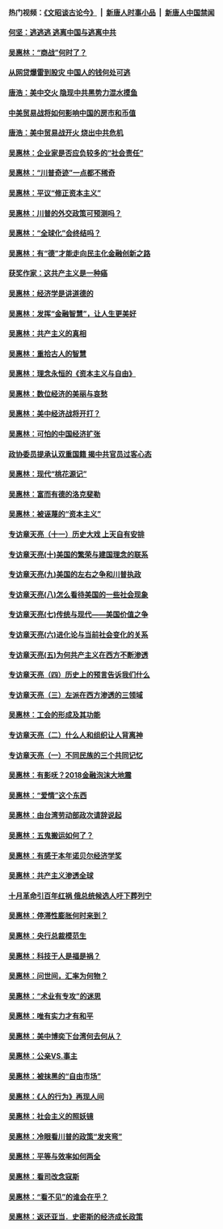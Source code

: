 #### 热门视频：[《文昭谈古论今》](https://github.com/gfw-breaker/wenzhao/blob/master/README.md?t=10211533) &nbsp;|&nbsp; [新唐人时事小品](https://github.com/gfw-breaker/ntdtv-comedy/blob/master/README.md?t=10211533) &nbsp;|&nbsp; [新唐人中国禁闻](https://github.com/gfw-breaker/ntdtv-news/blob/master/README.md?t=10211533)

#### [何坚：逃逃逃 逃离中国与逃离中共](../pages/nsc423/n10592891.md?t=10211533) 

#### [吴惠林：“商战”何时了？](../pages/nsc423/n10573558.md?t=10211533) 

#### [从网贷爆雷到股灾 中国人的钱何处可逃](../pages/nsc423/n10572800.md?t=10211533) 

#### [唐浩：美中交火 隐现中共黑势力混水摸鱼](../pages/nsc423/n10544040.md?t=10211533) 

#### [中美贸易战将如何影响中国的房市和币值](../pages/nsc423/n10543697.md?t=10211533) 

#### [唐浩：美中贸易战开火 烧出中共危机](../pages/nsc423/n10540126.md?t=10211533) 

#### [吴惠林：企业家是否应负较多的“社会责任”](../pages/nsc423/n10535022.md?t=10211533) 

#### [吴惠林：“川普奇迹”一点都不稀奇](../pages/nsc423/n10512808.md?t=10211533) 

#### [吴惠林：平议“修正资本主义”](../pages/nsc423/n10495724.md?t=10211533) 

#### [吴惠林：川普的外交政策可预测吗？](../pages/nsc423/n10462387.md?t=10211533) 

#### [吴惠林：“全球化”会终结吗？](../pages/nsc423/n10452838.md?t=10211533) 

#### [吴惠林：有“德”才能走向民主化金融创新之路](../pages/nsc423/n10432292.md?t=10211533) 

#### [获奖作家：这共产主义是一种癌](../pages/nsc423/n10431541.md?t=10211533) 

#### [吴惠林：经济学是讲道德的](../pages/nsc423/n10398014.md?t=10211533) 

#### [吴惠林：发挥“金融智慧”，让人生更美好](../pages/nsc423/n10375019.md?t=10211533) 

#### [吴惠林：共产主义的真相](../pages/nsc423/n10351394.md?t=10211533) 

#### [吴惠林：重拾古人的智慧](../pages/nsc423/n10337691.md?t=10211533) 

#### [吴惠林：理念永恒的《资本主义与自由》](../pages/nsc423/n10316274.md?t=10211533) 

#### [吴惠林：数位经济的美丽与哀愁](../pages/nsc423/n10292946.md?t=10211533) 

#### [吴惠林：美中经济战将开打？](../pages/nsc423/n10258825.md?t=10211533) 

#### [吴惠林：可怕的中国经济扩张](../pages/nsc423/n10219147.md?t=10211533) 

#### [政协委员提承认双重国籍 揭中共官员过客心态](../pages/nsc423/n10208809.md?t=10211533) 

#### [吴惠林：现代“桃花源记”](../pages/nsc423/n10185234.md?t=10211533) 

#### [吴惠林：富而有德的洛克斐勒](../pages/nsc423/n10142264.md?t=10211533) 

#### [吴惠林：被诬蔑的“资本主义”](../pages/nsc423/n10124816.md?t=10211533) 

#### [专访章天亮（十一）历史大戏 上天自有安排](../pages/nsc423/n10094905.md?t=10211533) 

#### [专访章天亮(十)美国的繁荣与建国理念的联系](../pages/nsc423/n10094899.md?t=10211533) 

#### [专访章天亮(九)美国的左右之争和川普执政](../pages/nsc423/n10094889.md?t=10211533) 

#### [专访章天亮(八)怎么看待美国的一些社会现象](../pages/nsc423/n10094857.md?t=10211533) 

#### [专访章天亮(七)传统与现代——美国价值之争](../pages/nsc423/n10093140.md?t=10211533) 

#### [专访章天亮(六)进化论与当前社会变化的关系](../pages/nsc423/n10092036.md?t=10211533) 

#### [专访章天亮(五)为何共产主义在西方不断渗透](../pages/nsc423/n10083620.md?t=10211533) 

#### [专访章天亮（四）历史上的预言告诉我们什么](../pages/nsc423/n10083606.md?t=10211533) 

#### [专访章天亮（三）左派在西方渗透的三领域](../pages/nsc423/n10081115.md?t=10211533) 

#### [吴惠林：工会的形成及其功能](../pages/nsc423/n10080633.md?t=10211533) 

#### [专访章天亮（二）什么人和组织让人背离神](../pages/nsc423/n10076637.md?t=10211533) 

#### [专访章天亮（一）不同民族的三个共同记忆](../pages/nsc423/n10074188.md?t=10211533) 

#### [吴惠林：有影呒？2018金融泡沫大地震](../pages/nsc423/n10040534.md?t=10211533) 

#### [吴惠林：“爱情”这个东西](../pages/nsc423/n10019423.md?t=10211533) 

#### [吴惠林：由台湾劳动部政次请辞说起](../pages/nsc423/n9979679.md?t=10211533) 

#### [吴惠林：五鬼搬运如何了？](../pages/nsc423/n9925338.md?t=10211533) 

#### [吴惠林：有感于本年诺贝尔经济学奖](../pages/nsc423/n9871883.md?t=10211533) 

#### [吴惠林：共产主义渗透全球](../pages/nsc423/n9812748.md?t=10211533) 

#### [十月革命引百年红祸 俄总统候选人吁下葬列宁](../pages/nsc423/n9810182.md?t=10211533) 

#### [吴惠林：停滞性膨胀何时来到？](../pages/nsc423/n9764136.md?t=10211533) 

#### [吴惠林：央行总裁模范生](../pages/nsc423/n9728134.md?t=10211533) 

#### [吴惠林：科技于人是福是祸？](../pages/nsc423/n9672982.md?t=10211533) 

#### [吴惠林：问世间，汇率为何物？](../pages/nsc423/n9621788.md?t=10211533) 

#### [吴惠林：“术业有专攻”的迷思](../pages/nsc423/n9580363.md?t=10211533) 

#### [吴惠林：唯有实力才有和平](../pages/nsc423/n9529599.md?t=10211533) 

#### [吴惠林：美中博奕下台湾何去何从？](../pages/nsc423/n9483598.md?t=10211533) 

#### [吴惠林：公亲VS.事主](../pages/nsc423/n9425637.md?t=10211533) 

#### [吴惠林：被抹黑的“自由市场”](../pages/nsc423/n9351545.md?t=10211533) 

#### [吴惠林：《人的行为》再现人间](../pages/nsc423/n9296339.md?t=10211533) 

#### [吴惠林：社会主义的照妖镜](../pages/nsc423/n9243460.md?t=10211533) 

#### [吴惠林：冷眼看川普的政策“发夹弯”](../pages/nsc423/n9120684.md?t=10211533) 

#### [吴惠林：平等与效率如何两全](../pages/nsc423/n9075430.md?t=10211533) 

#### [吴惠林：看司改念寇斯](../pages/nsc423/n9024915.md?t=10211533) 

#### [吴惠林：“看不见”的谁会在乎？](../pages/nsc423/n8977488.md?t=10211533) 

#### [吴惠林：返还亚当．史密斯的经济成长政策](../pages/nsc423/n8931896.md?t=10211533) 

